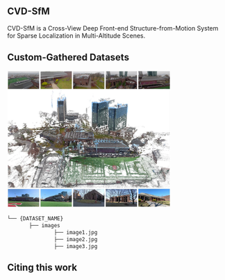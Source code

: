 ## CVD-SfM

CVD-SfM is a Cross-View Deep Front-end Structure-from-Motion System for Sparse Localization in Multi-Altitude Scenes.

## Custom-Gathered Datasets
<p align="left">
  <img src="overview/sit_dataset.jpg" height="315" title="Stevens Campus">
</p>


```
└── {DATASET_NAME}
       ├── images
               ├── image1.jpg
               ├── image2.jpg
               ├── image3.jpg
```  

## Citing this work
